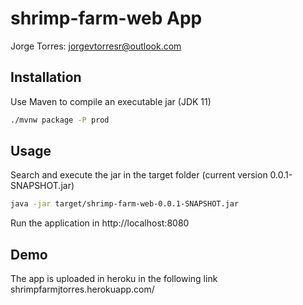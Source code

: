# shrimp-farm-web App
Jorge Torres: jorgevtorresr@outlook.com

## Installation
Use Maven to compile an executable jar (JDK 11)

```bash
./mvnw package -P prod
```

## Usage
Search and execute the jar in the target folder (current version 0.0.1-SNAPSHOT.jar)

```bash
java -jar target/shrimp-farm-web-0.0.1-SNAPSHOT.jar
```
Run the application in http://localhost:8080

## Demo
The app is uploaded in heroku in the following link shrimpfarmjtorres.herokuapp.com/
